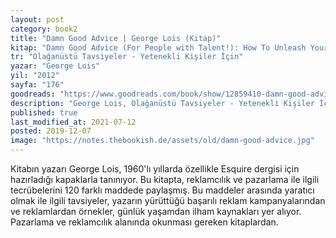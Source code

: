 ```yaml
---
layout: post  
category: book2  
title: "Damn Good Advice | George Lois (Kitap)"  
kitap: "Damn Good Advice (For People with Talent!): How To Unleash Your Creative Potential by America's Master Communicator"  
tr: "Olağanüstü Tavsiyeler - Yetenekli Kişiler İçin"  
yazar: "George Lois"  
yil: "2012"  
sayfa: "176"  
goodreads: "https://www.goodreads.com/book/show/12859410-damn-good-advice-for-people-with-talent"
description: "George Lois, Olağanüstü Tavsiyeler - Yetenekli Kişiler İçin isimli kitabında reklamcılık ve pazarlama ile ilgili tecrübelerini paylaşıyor."
published: true
last_modified_at: 2021-07-12
posted: 2019-12-07
image: "https://notes.thebookish.de/assets/old/damn-good-advice.jpg"
---
```


Kitabın yazarı George Lois, 1960'lı yıllarda özellikle Esquire dergisi için hazırladığı kapaklarla tanınıyor. Bu kitapta, reklamcılık ve pazarlama ile ilgili tecrübelerini 120 farklı maddede paylaşmış. Bu maddeler arasında yaratıcı olmak ile ilgili tavsiyeler, yazarın yürüttüğü başarılı reklam kampanyalarından ve reklamlardan örnekler, günlük yaşamdan ilham kaynakları yer alıyor. Pazarlama ve reklamcılık alanında okunması gereken kitaplardan.  
  
